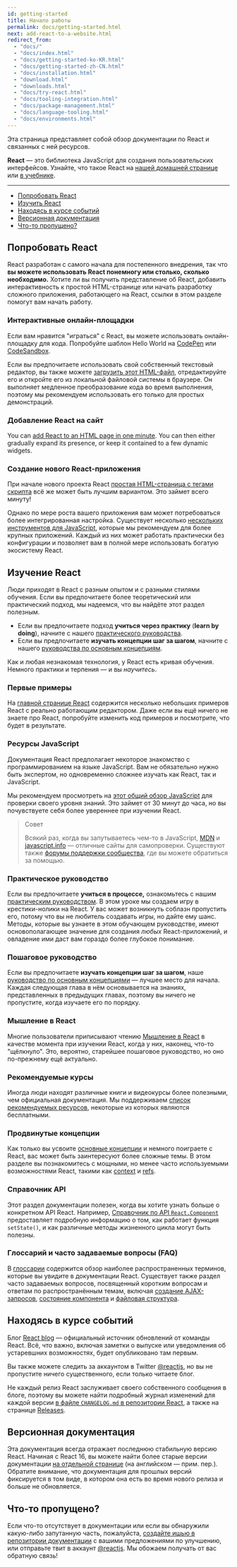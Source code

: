 ```yaml
---
id: getting-started
title: Начало работы
permalink: docs/getting-started.html
next: add-react-to-a-website.html
redirect_from:
  - "docs/"
  - "docs/index.html"
  - "docs/getting-started-ko-KR.html"
  - "docs/getting-started-zh-CN.html"
  - "docs/installation.html"
  - "download.html"
  - "downloads.html"
  - "docs/try-react.html"
  - "docs/tooling-integration.html"
  - "docs/package-management.html"
  - "docs/language-tooling.html"
  - "docs/environments.html"
---
```


Эта страница представляет собой обзор документации по React и связанных с ней ресурсов.

**React** — это библиотека JavaScript для создания пользовательских интерфейсов. Узнайте, что такое React на [нашей домашней странице](/) или [в учебнике](/tutorial/tutorial.html).

---

- [Попробовать React](#try-react)
- [Изучить React](#learn-react)
- [Находясь в курсе событий](#staying-informed)
- [Версионная документация](#versioned-documentation)
- [Что-то пропущено?](#something-missing)

## Попробовать React

React разработан с самого начала для постепенного внедрения, так что **вы можете использовать React понемногу или столько, сколько необходимо.** Хотите ли вы получить представление об React, добавить интерактивность к простой HTML-странице или начать разработку сложного приложения, работающего на React, ссылки в этом разделе помогут вам начать работу.

### Интерактивные онлайн-площадки

Если вам нравится "играться" с React, вы можете использовать онлайн-площадку для кода. Попробуйте шаблон Hello World на [CodePen](codepen://hello-world) или [CodeSandbox](https://codesandbox.io/s/new).

Если вы предпочитаете использовать свой собственный текстовый редактор, вы также можете [загрузить этот HTML-файл](https://raw.githubusercontent.com/reactjs/reactjs.org/master/static/html/single-file-example.html), отредактируйте его и откройте его из локальной файловой системы в браузере. Он выполняет медленное преобразование кода во время выполнения, поэтому мы рекомендуем использовать его только для простых демонстраций.

### Добавление React на сайт

You can [add React to an HTML page in one minute](/docs/add-react-to-a-website.html). You can then either gradually expand its presence, or keep it contained to a few dynamic widgets.

### Создание нового React-приложения

При начале нового проекта React [простая HTML-страница с тегами скрипта](/docs/add-react-to-a-website.html) всё же может быть лучшим вариантом. Это займет всего минуту!

Однако по мере роста вашего приложения вам может потребоваться более интегрированная настройка. Существует несколько [нескольких инструментов для JavaScript](/docs/create-a-new-react-app.html), которые мы рекомендуем для более крупных приложений. Каждый из них может работать практически без конфигурации и позволяет вам в полной мере использовать богатую экосистему React.

## Изучение React

Люди приходят в React с разным опытом и с разными стилями обучения. Если вы предпочитаете более теоретический или практический подход, мы надеемся, что вы найдёте этот раздел полезным.

* Если вы предпочитаете подход **учиться через практику** (**learn by doing**), начните с нашего [практического руководства](/tutorial/tutorial.html).
* Если вы предпочитаете **изучать концепции шаг за шагом**, начните с нашего [руководства по основным концепциям](/docs/hello-world.html).

Как и любая незнакомая технология, у React есть кривая обучения. Немного практики и терпения — и вы *научитесь*.

### Первые примеры

На [главной странице React](/) содержится несколько небольших примеров React с реально работающим редактором. Даже если вы ещё ничего не знаете про React, попробуйте изменить код примеров и посмотрите, что будет в результате.

### Ресурсы JavaScript

Документация React предполагает некоторое знакомство с программированием на языке JavaScript. Вам не обязательно нужно быть экспертом, но одновременно сложнее изучать как React, так и JavaScript.

Мы рекомендуем просмотреть на [этот общий обзор JavaScript](https://developer.mozilla.org/ru/docs/Web/JavaScript/A_re-introduction_to_JavaScript) для проверки своего уровня знаний. Это займет от 30 минут до часа, но вы почувствуете себя более увереннее при изучении React.

> Совет
>
> Всякий раз, когда вы запутываетесь чем-то в JavaScript, [MDN](https://developer.mozilla.org/ru/docs/Web/JavaScript) и [javascript.info](http://javascript.info/) — отличные сайты для самопроверки. Существуют также [форумы поддержки сообщества](/community/support.html), где вы можете обратиться за помощью.

### Практическое руководство

Если вы предпочитаете **учиться в процессе,** ознакомьтесь с нашим [практическим руководством](/tutorial/tutorial.html). В этом уроке мы создаем игру в крестики-нолики на React. У вас может возникнуть соблазн пропустить его, потому что вы не любитель создавать игры, но дайте ему шанс. Методы, которые вы узнаете в этом обучающем руководстве, имеют основополагающее значение для создания *любых* React-приложений, и овладение ими даст вам гораздо более глубокое понимание.

### Пошаговое руководство

Если вы предпочитаете **изучать концепции шаг за шагом**, наше [руководство по основным концепциями](/docs/hello-world.html) — лучшее место для начала. Каждая следующая глава в нём основывается на знаниях, представленных в предыдущих главах, поэтому вы ничего не пропустите, когда изучаете его по порядку.

### Мышление в React

Многие пользователи приписывают чтению [Мышление в React](/docs/thinking-in-react.html) в качестве момента при изучении React, когда у них, наконец, что-то "щёлкнуло". Это, вероятно, старейшее пошаговое руководство, но оно по-прежнему ещё актуально.

### Рекомендуемые курсы

Иногда люди находят различные книги и видеокурсы более полезными, чем официальная документация. Мы поддерживаем [список рекомендуемых ресурсов](/community/courses.html), некоторые из которых являются бесплатными.

### Продвинутые концепции

Как только вы усвоите [основные концепции](#main-concepts) и немного поиграете с React, вас может быть заинтересуют более сложные темы. В этом разделе вы познакомитесь с мощными, но менее часто используемыми возможностями React, такими как [context](/docs/context.html) и [refs](/docs/refs-and-the-dom.html).

### Справочник API

Этот раздел документации полезен, когда вы хотите узнать больше о конкретном API React. Например, [Справочник по API `React.Component`](/docs/response-component.html) предоставляет подробную информацию о том, как работает функция `setState()`, и как различные методы жизненного цикла могут быть полезны.

### Глоссарий и часто задаваемые вопросы (FAQ)

В [глоссарии](/docs/glossary.html) содержится обзор наиболее распространенных терминов, которые вы увидите в документации React. Существует также раздел часто задаваемых вопросов, посвященный коротким вопросам и ответам по распространённым темам, включая [создание AJAX-запросов](/docs/faq-ajax.html), [состояние компонента](/docs/faq-state.html) и [файловая структура](/docs/faq-structure.html).

## Находясь в курсе событий

Блог [React blog](/blog/) — официальный источник обновлений от команды React. Всё, что важно, включая заметки о выпуске или уведомления об устаревшних возможностях, будет опубликовано там первым.

Вы также можете следить за аккаунтом в Twitter [@reactjs](https://twitter.com/reactjs), но вы не пропустите ничего существенного, если только читаете блог.

Не каждый релиз React заслуживает своего собственного сообщения в блоге, поэтому вы можете найти подробный журнал изменений для каждой версии [в файле `CHANGELOG.md` в репозитории React](https://github.com/facebook/react/blob/master/CHANGELOG.md), а также на странице [Releases](https://github.com/facebook/react).

## Версионная документация

Эта документация всегда отражает последнюю стабильную версию React. Начиная с React 16, вы можете найти более старые версии документации [на отдельной странице](/versions) (на английском — прим. пер.). Обратите внимание, что документация для прошлых версий фиксируется в том виде, в котором она есть во время нового релиза и больше не обновляется.

## Что-то пропущено?

Если что-то отсутствует в документации или если вы обнаружили какую-либо запутанную часть, пожалуйста, [создайте ишью в репозитории документации](https://github.com/reactjs/reactjs.org/issues/new) с вашими предложениями по улучшению, или отправьте твит в аккаунт [@reactjs](https://twitter.com/reactjs). Мы обожаем получать от вас обратную связь!

